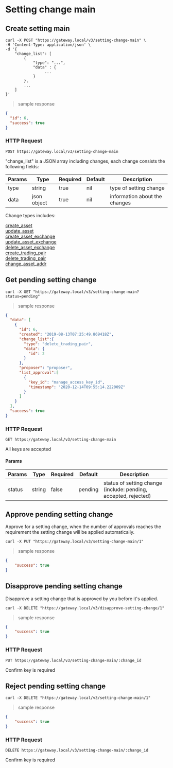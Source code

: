 # Setting change main

## Create setting main

```shell
curl -X POST "https://gateway.local/v3/setting-change-main" \
-H 'Content-Type: application/json' \
-d '{
    "change_list": [
        {
            "type": "...",
            "data" : {
                 ...
            }
        },
        ...
    ]
}'
```

> sample response

```json
{
  "id": 6,
  "success": true
}
```

### HTTP Request

`POST https://gateway.local/v3/setting-change-main`

"change_list" is a JSON array including changes, each change consists the following fields:


Params | Type | Required | Default | Description
------ | ---- | -------- | ------- | -----------
type | string | true | nil | type of setting change
data | json object | true | nil | information about the changes

Change types includes:

<a href="#pending-create-asset">create_asset</a><br>
<a href="#pending-update-asset">update_asset</a><br>
<a href="#pending-create-asset-exchange">create_asset_exchange</a><br>
<a href="#pending-update-asset-exchange">update_asset_exchange</a><br>
<a href="#pending-delete-asset-exchange">delete_asset_exchange</a><br>
<a href="#pending-create-trading-pair">create_trading_pair</a><br>
<a href="#pending-delete-trading-pair">delete_trading_pair</a><br>
<a href="#pending-change-asset-address">change_asset_addr</a><br>

## Get pending setting change 


```shell
curl -X GET "https://gateway.local/v3/setting-change-main?status=pending"
```

> sample response

```json
{
  "data": [
    {
      "id": 6,
      "created": "2019-08-13T07:25:49.869418Z",
      "change_list":{
        "type": "delete_trading_pair",
        "data": {
          "id": 2
        }
      },
      "proposer": "proposer",
      "list_approval":[
        {
          "key_id": "manage_access_key_id",
          "timestamp": "2020-12-14T09:55:14.222009Z"
        }
      ]
    }
  ],
  "success": true
}
```

### HTTP Request

`GET https://gateway.local/v3/setting-change-main`
<aside class="notice">All keys are accepted</aside>

#### Params
Params | Type | Required | Default | Description
------ | ---- | -------- | ------- | -----------
status | string | false | pending | status of setting change (include: pending, accepted, rejected)

## Approve pending setting change

Approve for a setting change, when the number of approvals reaches the requirement the setting change will be applied automatically.

```shell
curl -X PUT "https://gateway.local/v3/setting-change-main/1"
```

> sample response

```json
{
    "success": true
}
```

## Disapprove pending setting change

Disapprove a setting change that is approved by you before it's applied.

```shell
curl -X DELETE "https://gateway.local/v3/disapprove-setting-change/1"
```

> sample response

```json
{
    "success": true
}
```

### HTTP Request

`PUT https://gateway.local/v3/setting-change-main/:change_id`
<aside class="notice">Confirm key is required</aside>

## Reject pending setting change 

```shell
curl -X DELETE "https://gateway.local/v3/setting-change-main/1"
```

> sample response

```json
{
    "success": true
}
```

### HTTP Request

`DELETE https://gateway.local/v3/setting-change-main/:change_id`
<aside class="notice">Confirm key is required</aside>